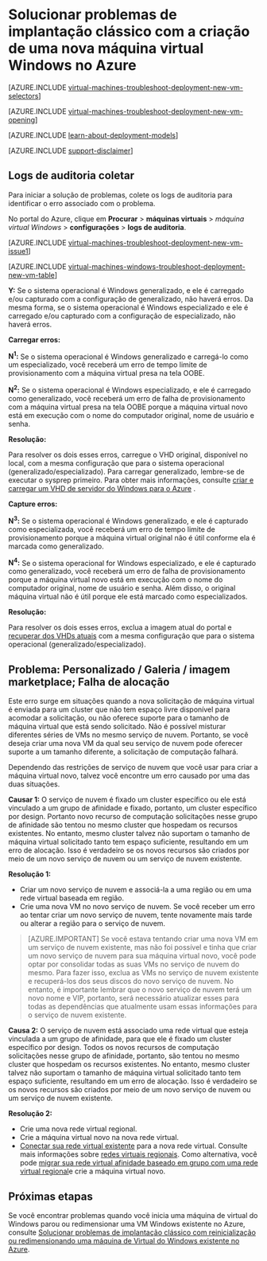 <properties
   pageTitle="Solucionar problemas de implantação de máquina virtual do Windows-clássico | Microsoft Azure"
   description="Solucionar problemas de implantação clássico quando você cria uma nova máquina virtual Windows no Azure"
   services="virtual-machines-windows"
   documentationCenter=""
   authors="JiangChen79"
   manager="felixwu"
   editor=""
   tags="top-support-issue"/>

<tags
  ms.service="virtual-machines-windows"
  ms.workload="na"
  ms.tgt_pltfrm="vm-windows"
  ms.devlang="na"
  ms.topic="article"
  ms.date="09/06/2016"
  ms.author="cjiang"/>

# <a name="troubleshoot-classic-deployment-issues-with-creating-a-new-windows-virtual-machine-in-azure"></a>Solucionar problemas de implantação clássico com a criação de uma nova máquina virtual Windows no Azure

[AZURE.INCLUDE [virtual-machines-troubleshoot-deployment-new-vm-selectors](../../includes/virtual-machines-windows-troubleshoot-deployment-new-vm-selectors-include.md)]

[AZURE.INCLUDE [virtual-machines-troubleshoot-deployment-new-vm-opening](../../includes/virtual-machines-troubleshoot-deployment-new-vm-opening-include.md)]

[AZURE.INCLUDE [learn-about-deployment-models](../../includes/learn-about-deployment-models-classic-include.md)]

[AZURE.INCLUDE [support-disclaimer](../../includes/support-disclaimer.md)]

## <a name="collect-audit-logs"></a>Logs de auditoria coletar

Para iniciar a solução de problemas, colete os logs de auditoria para identificar o erro associado com o problema.

No portal do Azure, clique em **Procurar** > **máquinas virtuais** > *máquina virtual Windows* > **configurações** > **logs de auditoria**.

[AZURE.INCLUDE [virtual-machines-troubleshoot-deployment-new-vm-issue1](../../includes/virtual-machines-troubleshoot-deployment-new-vm-issue1-include.md)]

[AZURE.INCLUDE [virtual-machines-windows-troubleshoot-deployment-new-vm-table](../../includes/virtual-machines-windows-troubleshoot-deployment-new-vm-table.md)]

**Y:** Se o sistema operacional é Windows generalizado, e ele é carregado e/ou capturado com a configuração de generalizado, não haverá erros. Da mesma forma, se o sistema operacional é Windows especializado e ele é carregado e/ou capturado com a configuração de especializado, não haverá erros.

**Carregar erros:**

**N<sup>1</sup>:** Se o sistema operacional é Windows generalizado e carregá-lo como um especializado, você receberá um erro de tempo limite de provisionamento com a máquina virtual presa na tela OOBE.

**N<sup>2</sup>:** Se o sistema operacional é Windows especializado, e ele é carregado como generalizado, você receberá um erro de falha de provisionamento com a máquina virtual presa na tela OOBE porque a máquina virtual novo está em execução com o nome do computador original, nome de usuário e senha.

**Resolução:**

Para resolver os dois esses erros, carregue o VHD original, disponível no local, com a mesma configuração que para o sistema operacional (generalizado/especializado). Para carregar generalizado, lembre-se de executar o sysprep primeiro. Para obter mais informações, consulte [criar e carregar um VHD de servidor do Windows para o Azure](virtual-machines-windows-classic-createupload-vhd.md) .

**Capture erros:**

**N<sup>3</sup>:** Se o sistema operacional é Windows generalizado, e ele é capturado como especializada, você receberá um erro de tempo limite de provisionamento porque a máquina virtual original não é útil conforme ela é marcada como generalizado.

**N<sup>4</sup>:** Se o sistema operacional for Windows especializado, e ele é capturado como generalizado, você receberá um erro de falha de provisionamento porque a máquina virtual novo está em execução com o nome do computador original, nome de usuário e senha. Além disso, o original máquina virtual não é útil porque ele está marcado como especializados.

**Resolução:**

Para resolver os dois esses erros, exclua a imagem atual do portal e [recuperar dos VHDs atuais](virtual-machines-windows-classic-capture-image.md) com a mesma configuração que para o sistema operacional (generalizado/especializado).

## <a name="issue-custom-gallery-marketplace-image-allocation-failure"></a>Problema: Personalizado / Galeria / imagem marketplace; Falha de alocação
Este erro surge em situações quando a nova solicitação de máquina virtual é enviada para um cluster que não tem espaço livre disponível para acomodar a solicitação, ou não oferece suporte para o tamanho de máquina virtual que está sendo solicitado. Não é possível misturar diferentes séries de VMs no mesmo serviço de nuvem. Portanto, se você deseja criar uma nova VM da qual seu serviço de nuvem pode oferecer suporte a um tamanho diferente, a solicitação de computação falhará.

Dependendo das restrições de serviço de nuvem que você usar para criar a máquina virtual novo, talvez você encontre um erro causado por uma das duas situações.

**Causar 1:** O serviço de nuvem é fixado um cluster específico ou ele está vinculado a um grupo de afinidade e fixado, portanto, um cluster específico por design. Portanto novo recurso de computação solicitações nesse grupo de afinidade são tentou no mesmo cluster que hospedam os recursos existentes. No entanto, mesmo cluster talvez não suportam o tamanho de máquina virtual solicitado tanto tem espaço suficiente, resultando em um erro de alocação. Isso é verdadeiro se os novos recursos são criados por meio de um novo serviço de nuvem ou um serviço de nuvem existente.

**Resolução 1:**

- Criar um novo serviço de nuvem e associá-la a uma região ou em uma rede virtual baseada em região.
- Crie uma nova VM no novo serviço de nuvem.
  Se você receber um erro ao tentar criar um novo serviço de nuvem, tente novamente mais tarde ou alterar a região para o serviço de nuvem.

> [AZURE.IMPORTANT] Se você estava tentando criar uma nova VM em um serviço de nuvem existente, mas não foi possível e tinha que criar um novo serviço de nuvem para sua máquina virtual novo, você pode optar por consolidar todas as suas VMs no serviço de nuvem do mesmo. Para fazer isso, exclua as VMs no serviço de nuvem existente e recuperá-los dos seus discos do novo serviço de nuvem. No entanto, é importante lembrar que o novo serviço de nuvem terá um novo nome e VIP, portanto, será necessário atualizar esses para todas as dependências que atualmente usam essas informações para o serviço de nuvem existente.

**Causa 2:** O serviço de nuvem está associado uma rede virtual que esteja vinculada a um grupo de afinidade, para que ele é fixado um cluster específico por design. Todos os novos recursos de computação solicitações nesse grupo de afinidade, portanto, são tentou no mesmo cluster que hospedam os recursos existentes. No entanto, mesmo cluster talvez não suportam o tamanho de máquina virtual solicitado tanto tem espaço suficiente, resultando em um erro de alocação. Isso é verdadeiro se os novos recursos são criados por meio de um novo serviço de nuvem ou um serviço de nuvem existente.

**Resolução 2:**

- Crie uma nova rede virtual regional.
- Crie a máquina virtual novo na nova rede virtual.
- [Conectar sua rede virtual existente](https://azure.microsoft.com/blog/vnet-to-vnet-connecting-virtual-networks-in-azure-across-different-regions/) para a nova rede virtual. Consulte mais informações sobre [redes virtuais regionais](https://azure.microsoft.com/blog/2014/05/14/regional-virtual-networks/). Como alternativa, você pode [migrar sua rede virtual afinidade baseado em grupo com uma rede virtual regional](https://azure.microsoft.com/blog/2014/11/26/migrating-existing-services-to-regional-scope/)e crie a máquina virtual novo.

## <a name="next-steps"></a>Próximas etapas
Se você encontrar problemas quando você inicia uma máquina de virtual do Windows parou ou redimensionar uma VM Windows existente no Azure, consulte [Solucionar problemas de implantação clássico com reinicialização ou redimensionando uma máquina de Virtual do Windows existente no Azure](windows/classic/virtual-machines-windows-classic-restart-resize-error-troubleshooting.md).
